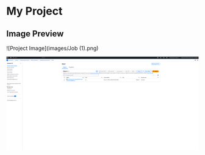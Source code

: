 # My Project

## Image Preview
![Project Image](images/Job (1).png)


<html>
  <img src = "images/Job (1).png">
</html>
